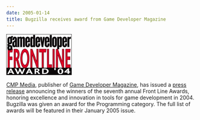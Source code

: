 ```yaml
---
date: 2005-01-14
title: Bugzilla receives award from Game Developer Magazine
---
```


![](../assets/img/fla1.jpg)

[CMP Media](http://www.cmpgame.com/), publisher of [Game Developer Magazine](http://www.gdmag.com/), has issued a [press release](http://www.prnewswire.com/cgi-bin/stories.pl?ACCT=109&STORY=/www/story/01-13-2005/0002825808&EDATE=) announcing the winners of the seventh annual Front Line Awards, honoring excellence and innovation in tools for game development in 2004. Bugzilla was given an award for the Programming category. The full list of awards will be featured in their January 2005 issue.

